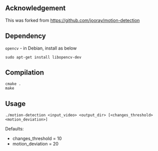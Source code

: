 ## Acknowledgement
This was forked from https://github.com/jooray/motion-detection

## Dependency
`opencv` - in Debian, install as below

    sudo apt-get install libopencv-dev

## Compilation

    cmake .
    make

## Usage

    ./motion-detection <input_video> <output_dir> [<changes_threshold> <motion_deviation>]

Defaults:
- changes_threshold = 10
- motion_deviation = 20
